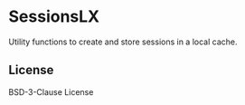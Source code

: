 # SessionsLX

Utility functions to create and store sessions in a local cache.

## License

BSD-3-Clause License
